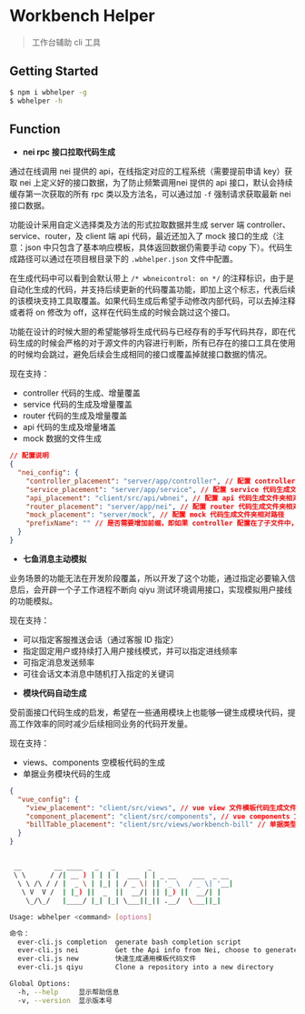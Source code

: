 # Workbench Helper

> 工作台辅助 cli 工具

## Getting Started

```bash
$ npm i wbhelper -g
$ wbhelper -h
```

## Function

- **nei rpc 接口拉取代码生成**

通过在线调用 nei 提供的 api，在线指定对应的工程系统（需要提前申请 key）获取 nei 上定义好的接口数据，为了防止频繁调用nei 提供的 api 接口，默认会持续缓存第一次获取的所有 rpc 类以及方法名，可以通过加 `-f` 强制请求获取最新 nei 接口数据。

功能设计采用自定义选择类及方法的形式拉取数据并生成 server 端 controller、service、router，及 client 端 api 代码，最近还加入了 mock 接口的生成（注意：json 中只包含了基本响应模板，具体返回数据仍需要手动 copy 下）。代码生成路径可以通过在项目根目录下的 `.wbhelper.json` 文件中配置。

在生成代码中可以看到会默认带上 `/* wbneicontrol: on */` 的注释标识，由于是自动化生成的代码，并支持后续更新的代码覆盖功能，即加上这个标志，代表后续的该模块支持工具取覆盖。如果代码生成后希望手动修改内部代码，可以去掉注释或者将 on 修改为 off，这样在代码生成的时候会跳过这个接口。

功能在设计的时候大胆的希望能够将生成代码与已经存有的手写代码共存，即在代码生成的时候会严格的对于源文件的内容进行判断，所有已存在的接口工具在使用的时候均会跳过，避免后续会生成相同的接口或覆盖掉就接口数据的情况。

现在支持：

  * controller 代码的生成、增量覆盖
  * service 代码的生成及增量覆盖
  * router 代码的生成及增量覆盖
  * api 代码的生成及增量堵盖
  * mock 数据的文件生成

```json
// 配置说明
{
  "nei_config": {
    "controller_placement": "server/app/controller", // 配置 controller 代码文件夹生成相对路径
    "service_placement": "server/app/service", // 配置 service 代码生成文件夹相对路径
    "api_placement": "client/src/api/wbnei", // 配置 api 代码生成文件夹相对路径
    "router_placement": "server/app/nei", // 配置 router 代码生成文件夹相对路径
    "mock_placement": "server/mock", // 配置 mock 代码生成文件夹相对路径
    "prefixName": "" // 是否需要增加前缀，即如果 controller 配置在了子文件中，则调用接口时候需要增加的前缀
  }
}
```

- **七鱼消息主动模拟**

业务场景的功能无法在开发阶段覆盖，所以开发了这个功能，通过指定必要输入信息后，会开辟一个子工作进程不断向 qiyu 测试环境调用接口，实现模拟用户接线的功能模拟。

现在支持：

  * 可以指定客服推送会话（通过客服 ID 指定）
  * 指定固定用户或持续打入用户接线模式，并可以指定进线频率
  * 可指定消息发送频率
  * 可往会话文本消息中随机打入指定的关键词

- **模块代码自动生成**

受前面接口代码生成的启发，希望在一些通用模块上也能够一键生成模块代码，提高工作效率的同时减少后续相同业务的代码开发量。

现在支持：

  * views、components 空模板代码的生成
  * 单据业务模块代码的生成

```json
{
  "vue_config": {
    "view_placement": "client/src/views", // vue view 文件模板代码生成文件夹相对路径
    "component_placement": "client/src/components", // vue components 文件模板代码生成文件夹相对路径
    "billTable_placement": "client/src/views/workbench-bill" // 单据类型模块代码生成相对路径
  }
}
```
##

```bash
 __        __ ____   _   _        _
 \ \      / /| __ ) | | | |  ___ | | _ __    ___  _ __
  \ \ /\ / / |  _ \ | |_| | / _ \| || '_ \  / _ \| '__|
   \ V  V /  | |_) ||  _  ||  __/| || |_) ||  __/| |
    \_/\_/   |____/ |_| |_| \___||_|| .__/  \___||_|

Usage: wbhelper <command> [options]

命令：
  ever-cli.js completion  generate bash completion script
  ever-cli.js nei         Get the Api info from Nei, choose to generate common code.
  ever-cli.js new         快速生成通用模板代码文件
  ever-cli.js qiyu        Clone a repository into a new directory

Global Options:
  -h, --help     显示帮助信息                                                                                     [布尔]
  -v, --version  显示版本号                                                                                       [布尔]
```